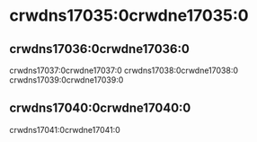 # crwdns17035:0crwdne17035:0

## crwdns17036:0crwdne17036:0

crwdns17037:0crwdne17037:0 crwdns17038:0crwdne17038:0 crwdns17039:0crwdne17039:0

## crwdns17040:0crwdne17040:0

crwdns17041:0crwdne17041:0